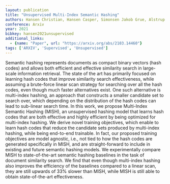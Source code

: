 ```yaml
---
layout: publication
title: "Unsupervised Multi-Index Semantic Hashing"
authors: Hansen Christian, Hansen Casper, Simonsen Jakob Grue, Alstrup Stephen, Lioma Christina
conference: Arxiv
year: 2021
bibkey: hansen2021unsupervised
additional_links:
  - {name: "Paper", url: "https://arxiv.org/abs/2103.14460"}
tags: ['ARXIV', 'Supervised', 'Unsupervised']
---
```

Semantic hashing represents documents as compact binary vectors (hash codes) and
allows both efficient and effective similarity search in large-scale information
retrieval. The state of the art has primarily focused on learning hash codes
that improve similarity search effectiveness, while assuming a brute-force
linear scan strategy for searching over all the hash codes, even though much
faster alternatives exist. One such alternative is multi-index hashing, an
approach that constructs a smaller candidate set to search over, which depending
on the distribution of the hash codes can lead to sub-linear search time. In
this work, we propose Multi-Index Semantic Hashing (MISH), an unsupervised
hashing model that learns hash codes that are both effective and highly
efficient by being optimized for multi-index hashing. We derive novel training
objectives, which enable to learn hash codes that reduce the candidate sets
produced by multi-index hashing, while being end-to-end trainable. In fact, our
proposed training objectives are model agnostic, i.e., not tied to how the hash
codes are generated specifically in MISH, and are straight-forward to include in
existing and future semantic hashing models. We experimentally compare MISH to
state-of-the-art semantic hashing baselines in the task of document similarity
search. We find that even though multi-index hashing also improves the
efficiency of the baselines compared to a linear scan, they are still upwards of
33% slower than MISH, while MISH is still able to obtain state-of-the-art
effectiveness.
